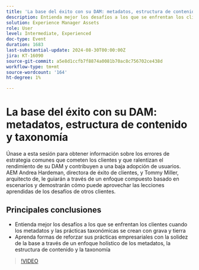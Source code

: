 ```yaml
---
title: 'La base del éxito con su DAM: metadatos, estructura de contenido y taxonomía'
description: Entienda mejor los desafíos a los que se enfrentan los clientes cuando los metadatos y las prácticas taxonómicas se crean con grava y suelo. Aprenda formas de reforzar sus prácticas comerciales con la solidez de la base mediante un enfoque integral de los metadatos, la estructura de contenido y la taxonomía
solution: Experience Manager Assets
role: User
level: Intermediate, Experienced
doc-type: Event
duration: 1683
last-substantial-update: 2024-08-30T00:00:00Z
jira: KT-16090
source-git-commit: a5e8d1ccfb7f8874a0081b70ac8c756702ce438d
workflow-type: tm+mt
source-wordcount: '164'
ht-degree: 1%

---
```



# La base del éxito con su DAM: metadatos, estructura de contenido y taxonomía

Únase a esta sesión para obtener información sobre los errores de estrategia comunes que cometen los clientes y que ralentizan el rendimiento de su DAM y contribuyen a una baja adopción de usuarios. AEM Andrea Hardeman, directora de éxito de clientes, y Tommy Miller, arquitecto de, le guiarán a través de un enfoque compuesto basado en escenarios y demostrarán cómo puede aprovechar las lecciones aprendidas de los desafíos de otros clientes.

## Principales conclusiones

* Entienda mejor los desafíos a los que se enfrentan los clientes cuando los metadatos y las prácticas taxonómicas se crean con grava y tierra
* Aprenda formas de reforzar sus prácticas empresariales con la solidez de la base a través de un enfoque holístico de los metadatos, la estructura de contenido y la taxonomía

>[!VIDEO](https://video.tv.adobe.com/v/3433163/?learn=on)
